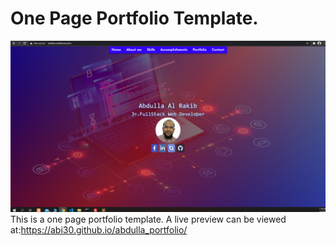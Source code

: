 # One Page Portfolio Template.
![](photos/img/myPortfolio.png)
This is a one page portfolio template. A live preview can be viewed at:https://abi30.github.io/abdulla_portfolio/


